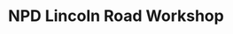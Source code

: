 ---
title: "NPD Lincoln Road Workshop"
url: /christchurch/npd-lincoln-road-workshop/
shop: Autowerkstatt
---